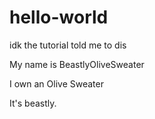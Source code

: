 # hello-world
idk the tutorial told me to dis

My name is BeastlyOliveSweater

I own an Olive Sweater

It's beastly.

